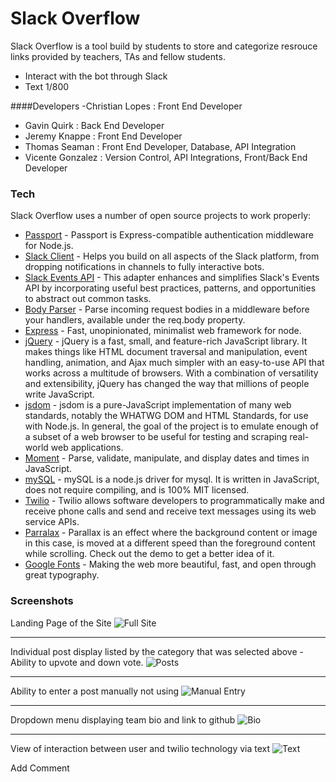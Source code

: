 # Slack Overflow

Slack Overflow is a tool build by students to store and categorize resrouce links provided by teachers, TAs and fellow students.  
 - Interact with the bot through Slack
 - Text 1/800
 
 ####Developers
 -Christian Lopes : Front End Developer
 - Gavin Quirk : Back End Developer 
 - Jeremy Knappe : Front End Developer
 - Thomas Seaman : Front End Developer, Database, API Integration
 - Vicente Gonzalez : Version Control, API Integrations, Front/Back End Developer
 
### Tech

Slack Overflow uses a number of open source projects to work properly:

* [Passport](https://www.npmjs.com/package/passport) - Passport is Express-compatible authentication middleware for Node.js.
* [Slack Client](https://www.npmjs.com/package/@slack/client) - Helps you build on all aspects of the Slack platform, from dropping notifications in channels to fully interactive bots.
* [Slack Events API](https://www.npmjs.com/package/@slack/events-api) - This adapter enhances and simplifies Slack's Events API by incorporating useful best practices, patterns, and opportunities to abstract out common tasks.
* [Body Parser](https://www.npmjs.com/package/body-parser) - Parse incoming request bodies in a middleware before your handlers, available under the req.body property.
* [Express](https://www.npmjs.com/package/express) - Fast, unopinionated, minimalist web framework for node.
* [jQuery](https://jquery.com/) - jQuery is a fast, small, and feature-rich JavaScript library. It makes things like HTML document traversal and manipulation, event handling, animation, and Ajax much simpler with an easy-to-use API that works across a multitude of browsers. With a combination of versatility and extensibility, jQuery has changed the way that millions of people write JavaScript.
* [jsdom](https://www.npmjs.com/package/jsdom) - jsdom is a pure-JavaScript implementation of many web standards, notably the WHATWG DOM and HTML Standards, for use with Node.js. In general, the goal of the project is to emulate enough of a subset of a web browser to be useful for testing and scraping real-world web applications.
* [Moment](https://momentjs.com/) - Parse, validate, manipulate, and display dates and times in JavaScript.
* [mySQL](https://www.npmjs.com/package/mysql) - mySQL is a node.js driver for mysql. It is written in JavaScript, does not require compiling, and is 100% MIT licensed.
* [Twilio](https://www.twilio.com/?pdv=c&pcrid=232791429827&pmt=e&pkw=twilio&campaign=G_S_Brand_Alpha_NA&utm_source=google&utm_medium=cpc&utm_term=twilio&utm_campaign=G_S_Brand_Alpha_NA&utm_content=Brand&gclid=EAIaIQobChMItPOQxen-2gIVCsZkCh1SxQ_zEAAYASAAEgKF2_D_BwE) - Twilio allows software developers to programmatically make and receive phone calls and send and receive text messages using its web service APIs. 
* [Parralax](https://materializecss.com/parallax.html) - Parallax is an effect where the background content or image in this case, is moved at a different speed than the foreground content while scrolling. Check out the demo to get a better idea of it.
* [Google Fonts](https://fonts.google.com/) - Making the web more beautiful, fast, and open through great typography.


### Screenshots
Landing Page of the Site
![Full Site](./public/images/fullsitess.jpg "Optional Title")
___
Individual post display listed by the category that was selected above
    - Ability to upvote and down vote.
![Posts](./public/images/postsss.jpg "Optional Title")
___
Ability to enter a post manually not using
![Manual Entry](./public/images/manualentryss.jpg "Optional Title")
___
Dropdown menu displaying team bio and link to github
![Bio](./public/images/bioss.jpg "Optional Title")
___
View of interaction between user and twilio technology via text
![Text](./public/images/textss.jpg "Optional Title")


Add Comment
